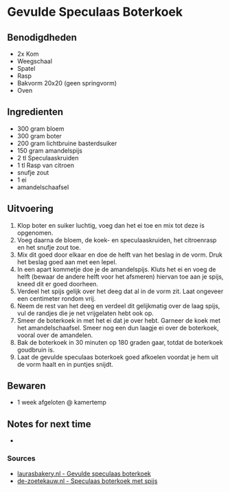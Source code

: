 # Gevulde Speculaas Boterkoek



## Benodigdheden

* 2x Kom
* Weegschaal
* Spatel
* Rasp
* Bakvorm 20x20 (geen springvorm)
* Oven

## Ingredienten

* 300 gram bloem
* 300 gram boter
* 200 gram lichtbruine basterdsuiker
* 150 gram amandelspijs
* 2 tl Speculaaskruiden
* 1 tl Rasp van citroen
* snufje zout
* 1 ei
* amandelschaafsel


## Uitvoering

1. Klop boter en suiker luchtig, voeg dan het ei toe en mix tot deze is opgenomen.
2. Voeg daarna de bloem, de koek- en speculaaskruiden, het citroenrasp en het snufje zout toe.
3. Mix dit goed door elkaar en doe de helft van het beslag in de vorm. Druk het beslag goed aan met een lepel.
4. In een apart kommetje doe je de amandelspijs. Kluts het ei en voeg de helft (bewaar de andere helft voor het afsmeren) hiervan toe aan je spijs, kneed dit er goed doorheen.
5. Verdeel het spijs gelijk over het deeg dat al in de vorm zit. Laat ongeveer een centimeter rondom vrij.
6. Neem de rest van het deeg en verdeel dit gelijkmatig over de laag spijs, vul de randjes die je net vrijgelaten hebt ook op.
7. Smeer de boterkoek in met het ei dat je over hebt. Garneer de koek met het amandelschaafsel. Smeer nog een dun laagje ei over de boterkoek, vooral over de amandelen.
8. Bak de boterkoek in 30 minuten op 180 graden gaar, totdat de boterkoek goudbruin is.
9. Laat de gevulde speculaas boterkoek goed afkoelen voordat je hem uit de vorm haalt en in puntjes snijdt.


## Bewaren

* 1 week afgeloten @ kamertemp

## Notes for next time

-

### Sources
* [laurasbakery.nl - Gevulde speculaas boterkoek](https://www.laurasbakery.nl/gevulde-speculaas-boterkoek/)
* [de-zoetekauw.nl - Speculaas boterkoek met spijs](https://www.de-zoetekauw.nl/2017/11/speculaas-boterkoek-spijs/)
